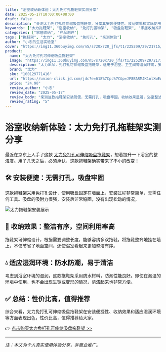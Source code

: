 ```yaml
---
title: "浴室收纳新体验：太力免打孔拖鞋架实测分享"
date: 2025-05-17T10:00:00+08:00
draft: false
description: "亲测太力免打孔可伸缩吸盘拖鞋架，分享其安装便捷性、收纳效果和实际使用体验，助你提升浴室整洁度。"
keywords: ["太力拖鞋架", "浴室收纳", "免打孔置物架", "吸盘拖鞋架", "家居收纳推荐"]
categories: ["家居收纳", "产品测评"]
tags: ["拖鞋架", "太力", "浴室收纳", "免打孔", "亲测体验"]
author: "小志的生活实验室"
cover: "https://img11.360buyimg.com/n5/s720x720_jfs/t1/225209/29/21715/59659/668f9ab1F4947389a/a54647df550fb264.jpg"
product:
  name: "太力免打孔可伸缩吸盘拖鞋架"
  image: "https://img11.360buyimg.com/n5/s720x720_jfs/t1/225209/29/21715/59659/668f9ab1F4947389a/a54647df550fb264.jpg"
  description: "太力出品，免打孔可伸缩吸盘拖鞋架，适用于浴室、卫生间等湿润环境，安装便捷，收纳高效。"
  brand: "太力"
  sku: "100129771416"
  url: "https://union-click.jd.com/jdc?e=618%7Cpc%7C&p=JF8BARMJK1olXwEAV11UCUIQAV8IGloVXg4EUl5YCEwnRzBQRQQlBENHFRxWFlVPRjtUBABAQlRcCEBdCUoXAGcOHVsQXQEdDRsBVXtcCgwSWCZgAGVUHD4_cCJSZy1PWlxTUQoyVW5eCUkQBWcJGV4VbTYCU24LZksWAm4JGlscWQcyVW5dDk4RBmgNHFIdXg8AZFldAXtMVgEPE1MQWlICA15fW0IUM184GGsSXQ8WUiwcWl8RcV84G2sWbTYAVV9ZAXsn3eGcbFpWIVEGP18hXgtNYBBWQIWbyRd-I1dZDE8GMzlWfi9xNGQKKA04XDh2cTpMXiF8JFtHADBfQA9eZRRDeC9pPWJ-CwIGQDMnBl8IHFgUbQ"
  price: "24.90"
  review_author: "小志"
  review_date: "2025-05-17"
  review_body: "亲测这款拖鞋架安装简便，无需打孔，吸盘牢固，收纳效果显著，浴室整洁度提升明显，性价比高。"
  review_rating: "5"
---
```


# 浴室收纳新体验：太力免打孔拖鞋架实测分享

最近在京东上入手了这款 [太力免打孔可伸缩吸盘拖鞋架](https://union-click.jd.com/jdc?e=618%7Cpc%7C&p=JF8BARMJK1olXwEAV11UCUIQAV8IGloVXg4EUl5YCEwnRzBQRQQlBENHFRxWFlVPRjtUBABAQlRcCEBdCUoXAGcOHVsQXQEdDRsBVXtcCgwSWCZgAGVUHD4_cCJSZy1PWlxTUQoyVW5eCUkQBWcJGV4VbTYCU24LZksWAm4JGlscWQcyVW5dDk4RBmgNHFIdXg8AZFldAXtMVgEPE1MQWlICA15fW0IUM184GGsSXQ8WUiwcWl8RcV84G2sWbTYAVV9ZAXsn3eGcbFpWIVEGP18hXgtNYBBWQIWbyRd-I1dZDE8GMzlWfi9xNGQKKA04XDh2cTpMXiF8JFtHADBfQA9eZRRDeC9pPWJ-CwIGQDMnBl8IHFgUbQ)，想着提升一下浴室的整洁度。用了几天之后，必须承认，这款拖鞋架确实带来了不小的改变！

## 🛠 安装便捷：无需打孔，吸盘牢固

这款拖鞋架采用免打孔设计，使用吸盘固定在墙面上，安装过程非常简单，无需任何工具。吸盘的吸附力很强，安装后非常稳固，没有出现松动的情况。

![太力拖鞋架安装展示](https://img11.360buyimg.com/n5/s720x720_jfs/t1/225209/29/21715/59659/668f9ab1F4947389a/a54647df550fb264.jpg)

## 🧼 收纳效果：整洁有序，空间利用率高

拖鞋架可伸缩设计，根据需要调整长度，能够容纳多双拖鞋。将拖鞋整齐地挂在墙上，不仅节省了地面空间，还使浴室看起来更加整洁有序。

## 💧 适应湿润环境：防水防潮，易于清洁

考虑到浴室环境的湿润，这款拖鞋架采用防水材料，防潮性能良好。即使在潮湿的环境中使用，也不会出现生锈或变形的情况，清洁起来也非常方便。

## ✅ 总结：性价比高，值得推荐

综合来看，太力免打孔可伸缩吸盘拖鞋架在安装便捷性、收纳效果和适应湿润环境等方面表现出色，性价比高，值得推荐给大家。

👉 [点击购买太力免打孔可伸缩吸盘拖鞋架 >>](https://union-click.jd.com/jdc?e=618%7Cpc%7C&p=JF8BARMJK1olXwEAV11UCUIQAV8IGloVXg4EUl5YCEwnRzBQRQQlBENHFRxWFlVPRjtUBABAQlRcCEBdCUoXAGcOHVsQXQEdDRsBVXtcCgwSWCZgAGVUHD4_cCJSZy1PWlxTUQoyVW5eCUkQBWcJGV4VbTYCU24LZksWAm4JGlscWQcyVW5dDk4RBmgNHFIdXg8AZFldAXtMVgEPE1MQWlICA15fW0IUM184GGsSXQ8WUiwcWl8RcV84G2sWbTYAVV9ZAXsn3eGcbFpWIVEGP18hXgtNYBBWQIWbyRd-I1dZDE8GMzlWfi9xNGQKKA04XDh2cTpMXiF8JFtHADBfQA9eZRRDeC9pPWJ-CwIGQDMnBl8IHFgUbQ)

---

*注：本文为个人真实使用体验分享，非商业推广。*
